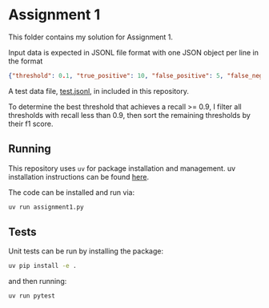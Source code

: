 # Assignment 1

This folder contains my solution for Assignment 1.

Input data is expected in JSONL file format with one JSON object per line in the format

```JSON
{"threshold": 0.1, "true_positive": 10, "false_positive": 5, "false_negative": 2, "true_negative": 8}
```

A test data file, [test.jsonl](test.jsonl), in included in this repository.

To determine the best threshold that achieves a recall >= 0.9, I filter all thresholds with recall less than 0.9,
then sort the remaining thresholds by their f1 score.

## Running

This repository uses `uv` for package installation and management. uv installation instructions can be found
[here](https://docs.astral.sh/uv/getting-started/installation/).

The code can be installed and run via:
```bash
uv run assignment1.py
```

## Tests

Unit tests can be run by installing the package:
```bash
uv pip install -e .
```

and then running:
```bash
uv run pytest
```

